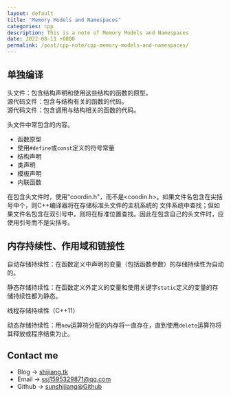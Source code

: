 ```yaml
---
layout: default
title: "Memory Models and Namespaces"
categories: cpp
description: This is a note of Memory Models and Namespaces
date: 2022-08-11 +0800
permalink: /post/cpp-note/cpp-memory-models-and-namespaces/
---
```

## 单独编译

头文件：包含结构声明和使用这些结构的函数的原型。  
源代码文件：包含与结构有关的函数的代码。  
源代码文件：包含调用与结构相关的函数的代码。  

头文件中常包含的内容。
- 函数原型
- 使用`#define`或`const`定义的符号常量
- 结构声明
- 类声明
- 模板声明
- 内联函数


在包含头文件时，使用"coordin.h"，而不是<coodin.h>。如果文件名包含在尖括号中个，则C++编译器将在存储标准头文件的主机系统的
文件系统中查找；但如果文件名包含在双引号中，则将在标准位置查找。因此在包含自己的头文件时，应使用引号而不是尖括号。

## 内存持续性、作用域和链接性

自动存储持续性：在函数定义中声明的变量（包括函数参数）的存储持续性为自动的。

静态存储持续性：在函数定义外定义的变量和使用关键字`static`定义的变量的存储持续性都为静态。

线程存储持续性（C++11）

动态存储持续性：用`new`运算符分配的内存将一直存在，直到使用`delete`运算符将其释放或程序结束为止。




## Contact me
- Blog -> [shijiang.tk](https://shijiang.tk)
- Email -> <ssj1595329871@qq.com>
- Github -> [sunshijiang@Github](https://github.com/sunshijiang)

